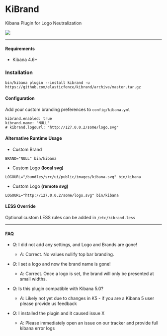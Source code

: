 # KiBrand
Kibana Plugin for Logo Neutralization

<img src="http://i.imgur.com/61132PJ.png" />

--------
#### Requirements

* Kibana 4.6+


### Installation
```
bin/kibana plugin --install kibrand -u https://github.com/elasticfence/kibrand/archive/master.tar.gz
```

#### Configuration
Add your custom branding preferences to ```config/kibana.yml``` 
```
kibrand.enabled: true
kibrand.name: "NULL"
# kibrand.logourl: "http://127.0.0.2/some/logo.svg"

```
#### Alternative Runtime Usage
* Custom Brand
```
BRAND="NULL" bin/kibana
```

* Custom Logo __(local svg)__
```
LOGOURL="/bundles/src/ui/public/images/kibana.svg" bin/kibana
```
* Custom Logo __(remote svg)__
```
LOGOURL="http://127.0.0.2/some/logo.svg" bin/kibana
```

#### LESS Override
Optional custom LESS rules can be added in  ```/etc/kibrand.less``` 

--------

#### FAQ

* _Q_: I did not add any settings, and Logo and Brands are gone!
  * _A_: Correct. No values nullify top bar branding.  

* _Q_: I set a logo and now the brand name is gone!
  * _A_: Correct. Once a logo is set, the brand will only be presented at small widths. 

* _Q_: Is this plugin compatible with Kibana 5.0?
  * _A_: Likely not yet due to changes in K5 - if you are a Kibana 5 user please provide us feedback

* _Q_: I installed the plugin and it caused issue X
  * _A_: Please immediately open an issue on our tracker and provide full kibana error logs

